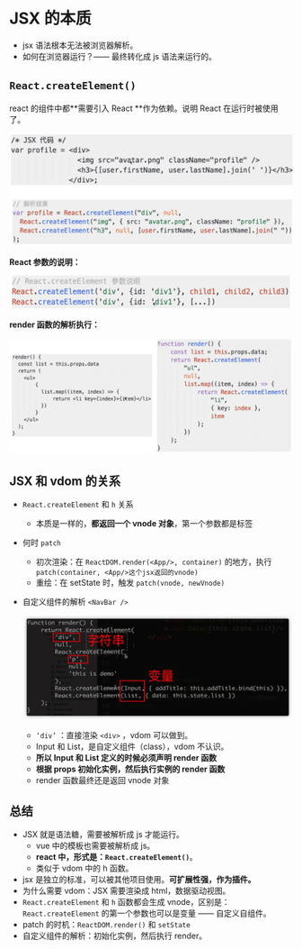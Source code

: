# JSX 的本质

- jsx 语法根本无法被浏览器解析。
- 如何在浏览器运行？—— 最终转化成 js 语法来运行的。



## `React.createElement()`

react 的组件中都**需要引入 React **作为依赖。说明 React 在运行时被使用了。

![image-20210120140617201](images/image-20210120140617201.png)

**React 参数的说明：**

![image-20210120140725789](images/image-20210120140725789.png)

**render 函数的解析执行：**

![image-20210120141039623](images/image-20210120141039623.png)





## JSX 和 vdom 的关系

- `React.createElement` 和 `h` 关系

  - 本质是一样的，**都返回一个 vnode 对象**，第一个参数都是标签

- 何时 `patch`

  - 初次渲染：在 `ReactDOM.render(<App/>, container)` 的地方，执行 `patch(container, <App/>这个jsx返回的vnode)`
  - 重绘：在 setState 时，触发 `patch(vnode, newVnode)`

- 自定义组件的解析 `<NavBar />`

  ![image-20210120143511782](images/image-20210120143511782.png)

  - `‘div’` ：直接渲染 `<div>` ，vdom 可以做到。
  - Input 和 List，是自定义组件（class），vdom 不认识。
  - **所以 Input 和 List 定义的时候必须声明 render 函数**
  - **根据 props 初始化实例，然后执行实例的 render 函数**
  - render 函数最终还是返回 vnode 对象



## 总结

- JSX 就是语法糖，需要被解析成 js 才能运行。
  - vue 中的模板也需要被解析成 js。
  - **react 中，形式是：`React.createElement()`**。
  - 类似于 vdom 中的 h 函数。
- jsx 是独立的标准，可以被其他项目使用。**可扩展性强，作为插件。**
- 为什么需要 vdom：JSX 需要渲染成 html，数据驱动视图。
- `React.createElement` 和 `h` 函数都会生成 vnode，区别是：`React.createElement` 的第一个参数也可以是变量 —— 自定义自组件。
- patch 的时机：`ReactDOM.render()` 和 `setState`
- 自定义组件的解析：初始化实例，然后执行 render。













